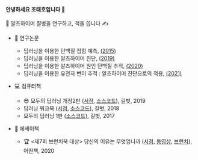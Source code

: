 <b> 안녕하세요 조태호입니다 </b> 👋  <br/>  <br/> 
🏥 알츠하이머 질병을 연구하고, 책을 씁니다 ✍️ <br/> 

* 🔬 연구논문
  + 딥러닝을 이용한 단백질 접힘 예측, [(2015)](https://www.nature.com/articles/srep17573)
  + 딥러닝을 이용한 알츠하이머 진단, [(2019)](https://www.frontiersin.org/articles/10.3389/fnagi.2019.00220/full)
  + 딥러닝을 이용한 알츠하이머 원인 단백질 추적, [(2020)](https://bmcbioinformatics.biomedcentral.com/articles/10.1186/s12859-020-03848-0)
  + 딥러닝을 이용한 유전자 변이 추적 : 알츠하이머 진단으로의 적용, [(2021)](https://www.medrxiv.org/content/10.1101/2021.07.19.21260789v1)
  
* 💻 컴퓨터책
  + 😎 모두의 딥러닝 개정2판 ([서점](http://www.yes24.com/Product/Goods/86611190), [소스코드](https://github.com/taehojo/deeplearning-for-everyone-2nd)), 길벗, 2019  
  + 딥러닝 워크북 ([서점](http://www.yes24.com/Product/Goods/59789570), [소스코드](https://github.com/taehojo/deeplearning-workshop)), 길벗, 2018
  + 모두의 딥러닝 1판 ([소스코드](https://github.com/taehojo/deeplearning-for-everyone-1st)), 길벗, 2017
  
* 📖 에세이책
  + 🏆 <제7회 브런치북 대상> 당신의 이유는 무엇입니까 ([서점](http://www.yes24.com/Product/Goods/90981164), [동영상](https://www.youtube.com/watch?v=szHI91_ZbBU), [브런치](https://brunch.co.kr/brunchbook/not-this-world)), 어떤책, 2020


<!---
taehojo/taehojo is a ✨ special ✨ repository because its `README.md` (this file) appears on your GitHub profile.
You can click the Preview link to take a look at your changes.
--->
